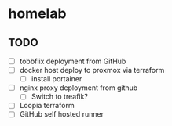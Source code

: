 # homelab

## TODO
- [ ] tobbflix deployment from GitHub
- [ ] docker host deploy to proxmox via terraform
  - [ ] install portainer
- [ ] nginx proxy deployment from github
  - [ ] Switch to treafik?
- [ ] Loopia terraform
- [ ] GitHub self hosted runner

